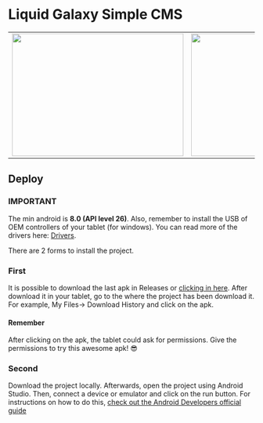 # Liquid Galaxy Simple CMS 

<table><tr><td><img src="https://raw.githubusercontent.com/dfriveros11/LiquidGalaxySimpleCMS/develop/DemoSimpleCMSAndroid.gif" width="350" height="250"/></td><td><img src="https://raw.githubusercontent.com/dfriveros11/LiquidGalaxySimpleCMS/develop/DemoSimpleCMSLiquidGalaxy.gif" width="350" height="250"/></td></tr></table>


## Deploy

### IMPORTANT
The min android is <strong>8.0 (API level 26)</strong>. Also, remember to install the USB of OEM controllers of your tablet (for windows). You can read more of the drivers here: [Drivers]( https://developer.android.com/studio/run/oem-usb).

There are 2 forms to install the project.

### First

It is possible to download the last apk in Releases or [clicking in here](https://github.com/dfriveros11/LiquidGalaxySimpleCMS/releases/download/0.2/SimpleCMS-0.2.apk). After download it in your tablet, go to the where the project has been download it. For example, My Files-> Download History and click on the apk. 

#### Remember

After clicking on the apk, the tablet could ask for permissions. Give the permissions to try this awesome apk! :sunglasses:

### Second

Download the project locally. Afterwards, open the project using Android Studio. Then, connect a device or emulator and click on the run button. For instructions on how to do this, [check out the Android Developers official guide](https://developer.android.com/training/basics/firstapp/running-app)


